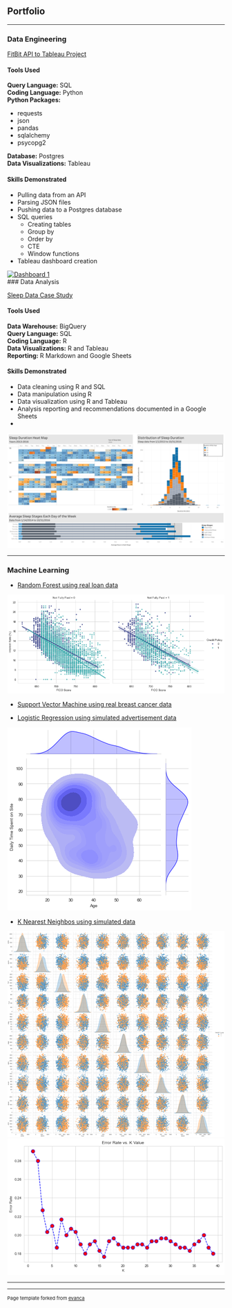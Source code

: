 ## Portfolio

---
### Data Engineering

[FitBit API to Tableau Project](https://github.com/sschwartzdata/fitbit_DE_project)

#### Tools Used
**Query Language:** SQL <br>
**Coding Language:** Python <br>
**Python Packages:** 
- requests
- json
- pandas
- sqlalchemy
- psycopg2 <br>

**Database:** Postgres <br>
**Data Visualizations:** Tableau <br>

#### Skills Demonstrated
- Pulling data from an API
- Parsing JSON files
- Pushing data to a Postgres database
- SQL queries
  - Creating tables
  - Group by
  - Order by
  - CTE
  - Window functions
- Tableau dashboard creation 

<div class='tableauPlaceholder' id='viz1652656287753' style='position: relative'><noscript><a href='#'><img alt='Dashboard 1 ' src='https:&#47;&#47;public.tableau.com&#47;static&#47;images&#47;Fi&#47;Fitbit_API_dashboard&#47;Dashboard1&#47;1_rss.png' style='border: none' /></a></noscript><object class='tableauViz'  style='display:none;'><param name='host_url' value='https%3A%2F%2Fpublic.tableau.com%2F' /> <param name='embed_code_version' value='3' /> <param name='site_root' value='' /><param name='name' value='Fitbit_API_dashboard&#47;Dashboard1' /><param name='tabs' value='no' /><param name='toolbar' value='yes' /><param name='static_image' value='https:&#47;&#47;public.tableau.com&#47;static&#47;images&#47;Fi&#47;Fitbit_API_dashboard&#47;Dashboard1&#47;1.png' /> <param name='animate_transition' value='yes' /><param name='display_static_image' value='yes' /><param name='display_spinner' value='yes' /><param name='display_overlay' value='yes' /><param name='display_count' value='yes' /><param name='language' value='en-US' /></object></div>               
### Data Analysis

[Sleep Data Case Study](https://github.com/sschwartzdata/Case-Study-Sleep-Quality)

#### Tools Used
**Data Warehouse:** BigQuery <br>
**Query Language:** SQL <br>
**Coding Language:** R <br>
**Data Visualizations:** R and Tableau <br>
**Reporting:** R Markdown and Google Sheets

#### Skills Demonstrated
- Data cleaning using R and SQL
- Data manipulation using R
- Data visualization using R and Tableau
- Analysis reporting and recommendations documented in a Google Sheets
- 
<img src="images/sleep_case_study_dashboard.png?raw=true"/>



---

### Machine Learning

- [Random Forest using real loan data](https://github.com/sschwartzdata/machine_learning_practice/blob/main/random_forest/loan_data/random_forest_load_data.ipynb)
<img src="images/RF_loan_lmplot.png?raw=true"/>

- [Support Vector Machine using real breast cancer data](https://github.com/sschwartzdata/machine_learning_practice/blob/main/support_vector_machines/breast_cancer_data/svm_breast_cancer.ipynb)


- [Logistic Regression using simulated advertisement data](https://github.com/sschwartzdata/machine_learning_practice/blob/main/logistic_regression/ad_data/ad_data_machine_learning.ipynb)
<img src="images/logistic_ad_joint_kde.png?raw=true"/>

- [K Nearest Neighbos using simulated data](https://github.com/sschwartzdata/machine_learning_practice/blob/main/k_nearest_neighbors/simulated_data/k_near_neighbor_simulated_data.ipynb)
<img src="images/KNN_pairplot.png?raw=true"/>
<img src="images/KNN_elbow.png?raw=true"/>


---




---
<p style="font-size:11px">Page template forked from <a href="https://github.com/evanca/quick-portfolio">evanca</a></p>
<!-- Remove above link if you don't want to attibute -->
